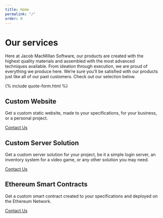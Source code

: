 ```yaml
---
title: Home
permalink: "/"
order: 0
---
```


# Our services

Here at Jacob MacMillan Software, our products are created with the highest quality materials and assembled with the most advanced techniques available. From ideation through execution, we are proud of everything we produce here. We’re sure you’ll be satisfied with our products just like all of our past customers. Check out our selection below.

{% include quote-form.html %}

<div class="project-group">

<div class="project">
<div class="project-elem">
<h2 id="custom-website">Custom Website</h2>

<p>Get a custom static website, made to your specifications, for your business, or a personal project.</p>

<a class="button" href="/contact">Contact Us</a>
</div>
</div>


<div class="project">
<div class="project-elem">
<h2 id="custom-server-solution">Custom Server Solution</h2>

<p>Get a custom server solution for your project, be it a simple login server,  an inventory system for a video game, or any other solution you may need.</p>

<a class="button" href="/contact">Contact Us</a>
</div>
</div>
	
<div class="project">
<div class="project-elem">
<h2 id="ethereum-smart-contracts">Ethereum Smart Contracts</h2>

<p>Get a custom smart contract created to your specifications and deployed on the Ethereum Network.</p>

<a class="button" href="/contact">Contact Us</a>
</div>
</div>

</div>
